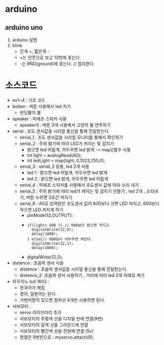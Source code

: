 # arduino 
## arduino uno
1. arduino 설명
2. blink 
	- 긴게 +, 짧은게 - 
	- +는 인풋으로 보고 13번에 꽂는다. 
	- -는 RND(ground)에 꽂는다. // 접지한다. 
# 소스코드
- ex1~4 : 기초 코드 
- botten : 버튼 사용해서 led 키기
	- 반딧불이 불 
- speaker : 피에조 스피커 사용
	- speaker3 : 버튼 3개 사용해서 고양의 봄 연주하기 
- serial : 조도 센서값을 시리얼 통신을 통해 전달받는다
	- serial_1 : 조도 센서값을 시리얼 모니터를 통해서 확인하기
	- serial_2 : 주위 밝기에 따라 LED가 켜지는 빛 감지기 
		- 밝으면 led 어둡게, 어두우면 led 밝게 -> map()함수 사용 
		- int light = analogRead(A0);
		- int ledLight = map(light, 0,1023,255,0);
	- serial_3 : serial_2 응용, led 2개 사용
		- led 1 : 밝으면 led 어둡게, 어두우면 led 밝게
		- led 2 : 밝으면 led 밝게, 어두우면 led 어둡게
	- serial_4 : 피에조 스피커를 사용해서 조도센서 값에 따라 소리 내기 
	- serial_5 : 주위 밝기에 따라 led가 켜지는 빛 감지기 만들기 , led 2개 , 소리내기, 버튼 누르면 3초간 꺼지기 
	- serial_6 : A0로 입력받은 조도센서 값이 600보다 크면 LED 꺼지고, 600보다 작으면 LED 켜지게 하기 
		- pinMode(12,OUTPUT);
		- ```int light = analogRead(A0);
		  if(light> 600 ){ // 600보다 밝으면 꺼지고 
		    digitalWrite(12,0);
		    delay(1000);
		  } else{// 600보다 어두우면 켜진다.
		    digitalWrite(12,1);
		    delay(1000);
		    ```
		- digitalWrite(12,0);
- distence : 초음파 센서 사용 
	- distence : 초음파 센서값을 시리얼 통신을 통해 전달받는다. 
	- distence_2: 초음파 센서 사용하기 , 거리에 따라 led 3개 차례로 켜기 
- 아두이노 lcd 1602 :
	- 한국어가 깨짐
	- 영어, 일본어는 된다.
	- 가변저항이 있으면 점퍼선 4개만 사용하면 된다. 
- 서보모터 : 
	- servo 라이브러리 추가
	- 서보모터의 주황색 선을 디지털 핀에 연결(9번)
	- 서보모터의 갈색 선을 그라운드에 연결
	- 서보모터의 빨간색 선을 전원에 연결 (5v)
	- 명령은 9번핀으로 : myservo.attach(9);
	
